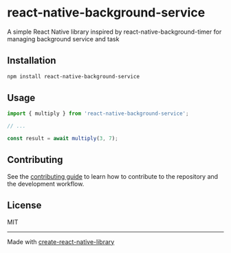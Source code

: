 # react-native-background-service

A simple React Native library inspired by react-native-background-timer for managing background service and task

## Installation

```sh
npm install react-native-background-service
```

## Usage

```js
import { multiply } from 'react-native-background-service';

// ...

const result = await multiply(3, 7);
```

## Contributing

See the [contributing guide](CONTRIBUTING.md) to learn how to contribute to the repository and the development workflow.

## License

MIT

---

Made with [create-react-native-library](https://github.com/callstack/react-native-builder-bob)
